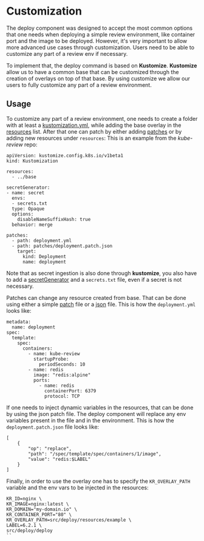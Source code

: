 # Customization

The deploy component was designed to accept the most common options that one needs when deploying a simple review environment, like container port and the image to be deployed. However, it's very important to allow more advanced use cases through customization. Users need to be able to customize any part of a review env if necessary.

To implement that, the deploy command is based on **Kustomize**. **Kustomize** allow us to have a common base that can be customized through the creation of overlays on top of that base. By using customize we allow our users to fully customize any part of a review environment.

## Usage

To customize any part of a review environment, one needs to create a folder with at least a [kustomization.yml](https://kubectl.docs.kubernetes.io/references/kustomize/kustomization/), while adding the base overlay in the [resources](https://kubectl.docs.kubernetes.io/references/kustomize/resource/) list. After that one can patch by either adding [patches](https://kubectl.docs.kubernetes.io/references/kustomize/patches/) or by adding new resources under `resources`: This is an example from the *kube-review* repo:

```
apiVersion: kustomize.config.k8s.io/v1beta1
kind: Kustomization

resources:
  - ../base

secretGenerator:
- name: secret
  envs:
  - secrets.txt
  type: Opaque
  options:
    disableNameSuffixHash: true
  behavior: merge

patches:
  - path: deployment.yml
  - path: patches/deployment.patch.json
    target:
      kind: Deployment
      name: deployment
```

Note that as secret ingestion is also done through **kustomize**, you also have to add a [secretGenerator](https://kubectl.docs.kubernetes.io/references/kustomize/secretgenerator/) and a `secrets.txt` file, even if a secret is not necessary.

Patches can change any resource created from base. That can be done using either a simple [patch](https://kubectl.docs.kubernetes.io/references/kustomize/patches/) file or a [json](https://kubectl.docs.kubernetes.io/references/kustomize/patchesjson6902/) file. This is how the `deployment.yml` looks like:

```
metadata:
  name: deployment
spec:
  template:
    spec:
      containers:
        - name: kube-review
          startupProbe:
            periodSeconds: 10
        - name: redis
          image: "redis:alpine"
          ports:
            - name: redis
              containerPort: 6379
              protocol: TCP
```

If one needs to inject dynamic variables in the resources, that can be done by using the json patch file. The deploy component will replace any env variables present in the file and in the environment. This is how the `deployment.patch.json` file looks like:

```
[
    {
        "op": "replace",
        "path": "/spec/template/spec/containers/1/image",
        "value": "redis:$LABEL"
    }
]
```

Finally, in order to use the overlay one has to specify the `KR_OVERLAY_PATH` variable and the env vars to be injected in the resources:

```
KR_ID=nginx \
KR_IMAGE=nginx:latest \
KR_DOMAIN="my-domain.io" \
KR_CONTAINER_PORT="80" \
KR_OVERLAY_PATH=src/deploy/resources/example \
LABEL=6.2.1 \
src/deploy/deploy
``
